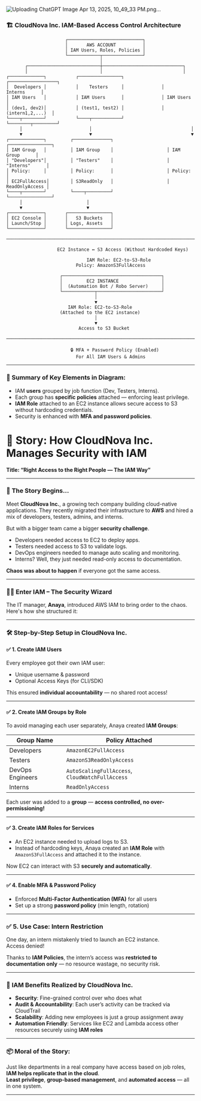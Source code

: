 
![Uploading ChatGPT Image Apr 13, 2025, 10_49_33 PM.png…]()

### 🏗️ **CloudNova Inc. IAM-Based Access Control Architecture**

```plaintext
                      ┌────────────────────────────┐
                      │       AWS ACCOUNT          │
                      │ IAM Users, Roles, Policies │
                      └────────────┬───────────────┘
                                   │
       ┌───────────────────────────┼──────────────────────────────┐
       │                           │                              │
┌─────────────┐           ┌────────────────┐              ┌──────────────────┐
│  Developers │           │    Testers     │              │     Interns      │
│ IAM Users   │           │ IAM Users      │              │ IAM Users        │
│ (dev1, dev2)│           │ (test1, test2) │              │ (intern1,2,...)  │
└────┬────────┘           └────┬───────────┘              └────────┬─────────┘
     │                         │                                     │
     ▼                         ▼                                     ▼
┌─────────────┐         ┌──────────────┐                    ┌────────────────┐
│ IAM Group   │         │ IAM Group    │                    │ IAM Group      │
│ "Developers"│         │ "Testers"    │                    │ "Interns"      │
│ Policy:     │         │ Policy:      │                    │ Policy:        │
│ EC2FullAccess│        │ S3ReadOnly   │                    │ ReadOnlyAccess │
└────┬────────┘         └────┬─────────┘                    └────────────────┘
     │                        │
     ▼                        ▼
┌─────────────┐       ┌────────────────┐
│ EC2 Console │       │   S3 Buckets   │
│ Launch/Stop │       │ Logs, Assets   │
└─────────────┘       └────────────────┘

─────────────────────────────────────────────────────────────────────────────

                   EC2 Instance ↔ S3 Access (Without Hardcoded Keys)

                              IAM Role: EC2-to-S3-Role
                          Policy: AmazonS3FullAccess

                    ┌─────────────────────────────────────┐
                    │         EC2 INSTANCE                │
                    │  (Automation Bot / Robo Server)     │
                    └────────────┬────────────────────────┘
                                 │
                                 ▼
                       IAM Role: EC2-to-S3-Role
                    (Attached to the EC2 instance)
                                 │
                                 ▼
                           Access to S3 Bucket

─────────────────────────────────────────────────────────────────────────────

                        🔒 MFA + Password Policy (Enabled)
                          For All IAM Users & Admins
```

---

### 📝 Summary of Key Elements in Diagram:
- IAM **users** grouped by job function (Dev, Testers, Interns).
- Each group has **specific policies** attached — enforcing least privilege.
- **IAM Role** attached to an EC2 instance allows secure access to S3 without hardcoding credentials.
- Security is enhanced with **MFA and password policies**.






# 🏢 **Story: How CloudNova Inc. Manages Security with IAM**  
**Title: “Right Access to the Right People — The IAM Way”**

---

### 📖 **The Story Begins...**

Meet **CloudNova Inc.**, a growing tech company building cloud-native applications. They recently migrated their infrastructure to **AWS** and hired a mix of developers, testers, admins, and interns.

But with a bigger team came a bigger **security challenge**.  
- Developers needed access to EC2 to deploy apps.  
- Testers needed access to S3 to validate logs.  
- DevOps engineers needed to manage auto scaling and monitoring.  
- Interns? Well, they just needed read-only access to documentation.  

**Chaos was about to happen** if everyone got the same access.

---

### 🧙‍♂️ **Enter IAM – The Security Wizard**

The IT manager, **Anaya**, introduced AWS IAM to bring order to the chaos. Here's how she structured it:

---

### 🛠️ **Step-by-Step Setup in CloudNova Inc.**

#### ✅ 1. **Create IAM Users**
Every employee got their own IAM user:
- Unique username & password  
- Optional Access Keys (for CLI/SDK)

This ensured **individual accountability** — no shared root access!

---

#### ✅ 2. **Create IAM Groups by Role**
To avoid managing each user separately, Anaya created **IAM Groups**:

| Group Name         | Policy Attached                      |
|--------------------|--------------------------------------|
| Developers         | `AmazonEC2FullAccess`                |
| Testers            | `AmazonS3ReadOnlyAccess`             |
| DevOps Engineers   | `AutoScalingFullAccess`, `CloudWatchFullAccess` |
| Interns            | `ReadOnlyAccess`                    |

Each user was added to a **group** — **access controlled, no over-permissioning!**

---

#### ✅ 3. **Create IAM Roles for Services**
- An EC2 instance needed to upload logs to S3.
- Instead of hardcoding keys, Anaya created an **IAM Role** with `AmazonS3FullAccess` and attached it to the instance.

Now EC2 can interact with S3 **securely and automatically**.

---

#### ✅ 4. **Enable MFA & Password Policy**
- Enforced **Multi-Factor Authentication (MFA)** for all users
- Set up a strong **password policy** (min length, rotation)

---

### ✅ 5. **Use Case: Intern Restriction**
One day, an intern mistakenly tried to launch an EC2 instance.  
Access denied!

Thanks to **IAM Policies**, the intern’s access was **restricted to documentation only** — no resource wastage, no security risk.

---

### 🧠 **IAM Benefits Realized by CloudNova Inc.**
- **Security**: Fine-grained control over who does what
- **Audit & Accountability**: Each user’s activity can be tracked via CloudTrail
- **Scalability**: Adding new employees is just a group assignment away
- **Automation Friendly**: Services like EC2 and Lambda access other resources securely using **IAM roles**

---

### 📦 **Moral of the Story:**
Just like departments in a real company have access based on job roles, **IAM helps replicate that in the cloud**.  
**Least privilege**, **group-based management**, and **automated access** — all in one system.

---

